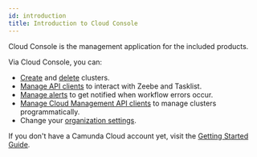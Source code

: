 ```yaml
---
id: introduction
title: Introduction to Cloud Console
---
```


Cloud Console is the management application for the included products. 

Via Cloud Console, you can:

- [Create](./manage-clusters/create-cluster.md) and [delete](./manage-clusters/delete-cluster.md) clusters.
- [Manage API clients](./manage-clusters/manage-api-clients.md) to interact with Zeebe and Tasklist.
- [Manage alerts](./manage-clusters/manage-alerts.md) to get notified when workflow errors occur.
- [Manage Cloud Management API clients](./manage-organization/manage-cloud-management-api-clients.md) to manage clusters programmatically.
- Change your [organization settings](./manage-organization/organization-settings.md).

If you don't have a Camunda Cloud account yet, visit the [Getting Started Guide](../../guides/getting-started/create-camunda-cloud-account.md).

